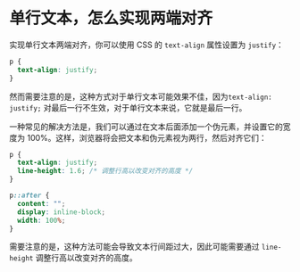 # 单行文本，怎么实现两端对齐

实现单行文本两端对齐，你可以使用 CSS 的 `text-align` 属性设置为 `justify`：

```css
p {
  text-align: justify;
}
```

然而需要注意的是，这种方式对于单行文本可能效果不佳，因为`text-align: justify;` 对最后一行不生效，对于单行文本来说，它就是最后一行。

一种常见的解决方法是，我们可以通过在文本后面添加一个伪元素，并设置它的宽度为 100%。这样，浏览器将会把文本和伪元素视为两行，然后对齐它们：

```css
p {
  text-align: justify;
  line-height: 1.6; /* 调整行高以改变对齐的高度 */
}

p::after {
  content: "";
  display: inline-block;
  width: 100%;
}
```

需要注意的是，这种方法可能会导致文本行间距过大，因此可能需要通过 `line-height` 调整行高以改变对齐的高度。
